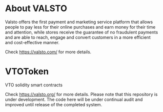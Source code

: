 
# About VALSTO
Valsto offers the first payment and marketing service platform that allows people to pay less for their online purchases and earn money for their time and attention, while stores receive the guarantee of no fraudulent payments and are able to reach, engage and convert customers in a more efficient and cost-effective manner.

Check https://valsto.com/ for more details.

# VTOToken
VTO solidity smart contracts

Check https://valsto.org/ for more details.
Please note that this repository is under development. The code here will be under continual audit and improved until release of the completed system.

